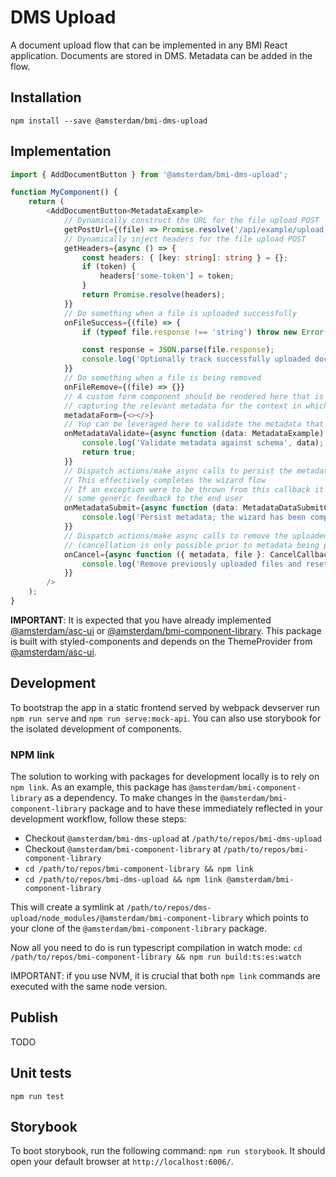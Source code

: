 # DMS Upload

A document upload flow that can be implemented in any BMI React application. Documents are stored in DMS. Metadata can be added in the flow.

## Installation

```shell
npm install --save @amsterdam/bmi-dms-upload
```

## Implementation

```typescript jsx
import { AddDocumentButton } from '@amsterdam/bmi-dms-upload';

function MyComponent() {
	return (
		<AddDocumentButton<MetadataExample>
			// Dynamically construct the URL for the file upload POST
			getPostUrl={(file) => Promise.resolve('/api/example/upload')}
			// Dynamically inject headers for the file upload POST
			getHeaders={async () => {
				const headers: { [key: string]: string } = {};
				if (token) {
					headers['some-token'] = token;
				}
				return Promise.resolve(headers);
			}}
			// Do something when a file is uploaded successfully
			onFileSuccess={(file) => {
				if (typeof file.response !== 'string') throw new Error('BUG: no response provided to onFileSuccess callback');

				const response = JSON.parse(file.response);
				console.log('Optionally track successfully uploaded documents in state', response);
			}}
			// Do something when a file is being removed
			onFileRemove={(file) => {}}
			// A custom form component should be rendered here that is specifically geared towards
			// capturing the relevant metadata for the context in which this button is implemented
			metadataForm={<></>}
			// Yup can be leveraged here to validate the metadata that was captured with the form
			onMetadataValidate={async function (data: MetadataExample) {
				console.log('Validate metadata against schema', data);
				return true;
			}}
			// Dispatch actions/make async calls to persist the metadata
			// This effectively completes the wizard flow
			// If an exception were to be thrown from this callback it is gracefully handled with
			// some generic feedback to the end user
			onMetadataSubmit={async function (data: MetadataDataSubmitCallbackArg<MetadataExample>) {
				console.log('Persist metadata; the wizard has been completed and will be closed after this.');
			}}
			// Dispatch actions/make async calls to remove the uploaded files from DMS
			// (cancellation is only possible prior to metadata being persisted)
			onCancel={async function ({ metadata, file }: CancelCallbackArg<MetadataExample>) {
				console.log('Remove previously uploaded files and reset state.');
			}}
		/>
	);
}
```

**IMPORTANT**: It is expected that you have already implemented [@amsterdam/asc-ui](https://www.npmjs.com/package/@amsterdam/asc-ui) or
[@amsterdam/bmi-component-library](https://www.npmjs.com/package/@amsterdam/asc-ui). This package is built with styled-components and depends on the ThemeProvider
from [@amsterdam/asc-ui](https://www.npmjs.com/package/@amsterdam/asc-ui).

## Development

To bootstrap the app in a static frontend served by webpack devserver run `npm run serve` and `npm run serve:mock-api`.
You can also use storybook for the isolated development of components.

### NPM link

The solution to working with packages for development locally is to rely on `npm link`.
As an example, this package has `@amsterdam/bmi-component-library` as a dependency. To make changes in the
`@amsterdam/bmi-component-library` package and to have these immediately reflected in your development workflow, follow
these steps:

- Checkout `@amsterdam/bmi-dms-upload` at `/path/to/repos/bmi-dms-upload`
- Checkout `@amsterdam/bmi-component-library` at `/path/to/repos/bmi-component-library`
- `cd /path/to/repos/bmi-component-library && npm link`
- `cd /path/to/repos/bmi-dms-upload && npm link @amsterdam/bmi-component-library`

This will create a symlink at `/path/to/repos/dms-upload/node_modules/@amsterdam/bmi-component-library` which points to
your clone of the `@amsterdam/bmi-component-library` package.

Now all you need to do is run typescript compilation in watch mode:
`cd /path/to/repos/bmi-component-library && npm run build:ts:es:watch`

IMPORTANT: if you use NVM, it is crucial that both `npm link` commands are executed with the same node version.

## Publish

TODO

## Unit tests

`npm run test`

## Storybook

To boot storybook, run the following command: `npm run storybook`. It should open your default browser at
`http://localhost:6006/`.
